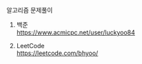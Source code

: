 알고리즘 문제풀이

1. 백준  
https://www.acmicpc.net/user/luckyoo84

2. LeetCode  
https://leetcode.com/bhyoo/
